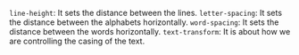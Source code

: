 `line-height`: It sets the distance between the lines.
`letter-spacing`: It sets the distance between the alphabets horizontally.
`word-spacing`: It sets the distance between the words horizontally.
`text-transform`: It is about how we are controlling the casing of the text.
